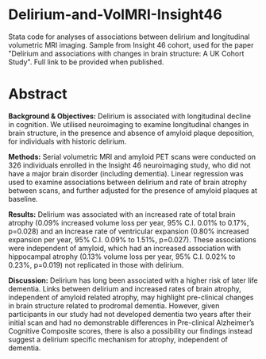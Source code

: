 # Delirium-and-VolMRI-Insight46
Stata code for analyses of associations between delirium and longitudinal volumetric MRI imaging. Sample from Insight 46 cohort, used for the paper "Delirium and associations with changes in brain structure: A UK Cohort Study". Full link to be provided when published.

# Abstract
**Background & Objectives:**
Delirium is associated with longitudinal decline in cognition. We utilised neuroimaging to examine longitudinal changes in brain structure, in the presence and absence of amyloid plaque deposition, for individuals with historic delirium.

**Methods:**
Serial volumetric MRI and amyloid PET scans were conducted on 326 individuals enrolled in the Insight 46 neuroimaging study, who did not have a major brain disorder (including dementia). Linear regression was used to examine associations between delirium and rate of brain atrophy between scans, and further adjusted for the presence of amyloid plaques at baseline.

**Results:**
Delirium was associated with an increased rate of total brain atrophy (0.09% increased volume loss per year, 95% C.I. 0.01% to 0.17%, p=0.028) and an increase rate of ventricular expansion (0.80% increased expansion per year, 95% C.I. 0.09% to 1.51%, p=0.027). These associations were independent of amyloid, which had an increased association with hippocampal atrophy (0.13% volume loss per year, 95% C.I. 0.02% to 0.23%, p=0.019) not replicated in those with delirium. 

**Discussion:**
Delirium has long been associated with a higher risk of later life dementia. Links between delirium and increased rates of brain atrophy, independent of amyloid related atrophy, may highlight pre-clinical changes in brain structure related to prodromal dementia. However, given participants in our study had not developed dementia two years after their initial scan and had no demonstrable differences in Pre-clinical Alzheimer’s Cognitive Composite scores, there is also a possibility our findings instead suggest a delirium specific mechanism for atrophy, independent of dementia.

